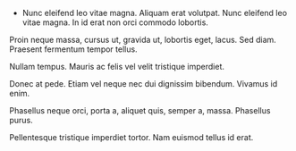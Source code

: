* Nunc eleifend leo vitae magna.
Aliquam erat volutpat.  Nunc eleifend leo vitae magna.  In id erat non orci commodo lobortis.  

Proin neque massa, cursus ut, gravida ut, lobortis eget, lacus.  Sed diam.  Praesent fermentum tempor tellus.  

Nullam tempus.  Mauris ac felis vel velit tristique imperdiet.  

Donec at pede.  Etiam vel neque nec dui dignissim bibendum.  Vivamus id enim.  

Phasellus neque orci, porta a, aliquet quis, semper a, massa.  Phasellus purus.  

Pellentesque tristique imperdiet tortor.  Nam euismod tellus id erat.

